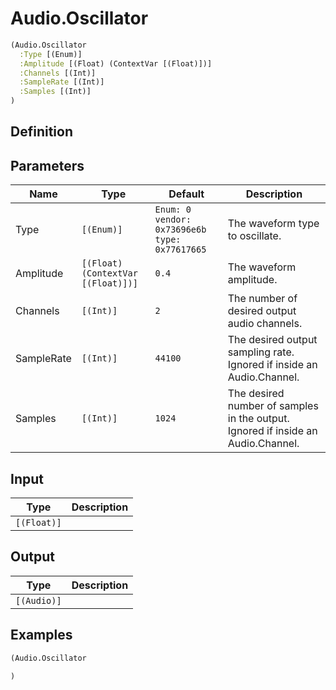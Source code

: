 # Audio.Oscillator

```clojure
(Audio.Oscillator
  :Type [(Enum)]
  :Amplitude [(Float) (ContextVar [(Float)])]
  :Channels [(Int)]
  :SampleRate [(Int)]
  :Samples [(Int)]
)
```

## Definition


## Parameters
| Name | Type | Default | Description |
|------|------|---------|-------------|
| Type | `[(Enum)]` | `Enum: 0 vendor: 0x73696e6b type: 0x77617665` | The waveform type to oscillate. |
| Amplitude | `[(Float) (ContextVar [(Float)])]` | `0.4` | The waveform amplitude. |
| Channels | `[(Int)]` | `2` | The number of desired output audio channels. |
| SampleRate | `[(Int)]` | `44100` | The desired output sampling rate. Ignored if inside an Audio.Channel. |
| Samples | `[(Int)]` | `1024` | The desired number of samples in the output. Ignored if inside an Audio.Channel. |


## Input
| Type | Description |
|------|-------------|
| `[(Float)]` |  |


## Output
| Type | Description |
|------|-------------|
| `[(Audio)]` |  |


## Examples

```clojure
(Audio.Oscillator

)
```
